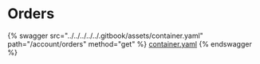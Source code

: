 # Orders

{% swagger src="../../../../../.gitbook/assets/container.yaml" path="/account/orders" method="get" %}
[container.yaml](../../../../../.gitbook/assets/container.yaml)
{% endswagger %}
